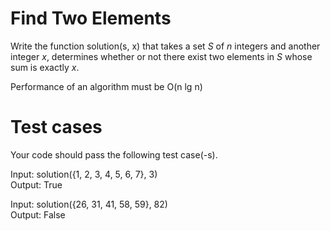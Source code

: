 Find Two Elements
=================

Write the function solution(s, x) that takes a set *S* of *n* integers and another
integer *x*, determines whether or not there exist two elements in *S* whose sum is
exactly *x*. 

Performance of an algorithm must be O(n lg n)

Test cases
==========
Your code should pass the following test case(-s).

Input: solution({1, 2, 3, 4, 5, 6, 7}, 3)<br/>
Output: True

Input: solution({26, 31, 41, 58, 59}, 82)<br/>
Output: False
